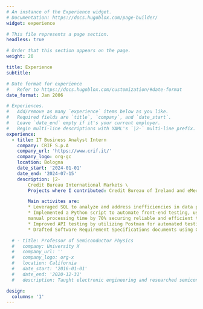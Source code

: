 ```yaml
---
# An instance of the Experience widget.
# Documentation: https://docs.hugoblox.com/page-builder/
widget: experience

# This file represents a page section.
headless: true

# Order that this section appears on the page.
weight: 20

title: Experience
subtitle:

# Date format for experience
#   Refer to https://docs.hugoblox.com/customization/#date-format
date_format: Jan 2006

# Experiences.
#   Add/remove as many `experience` items below as you like.
#   Required fields are `title`, `company`, and `date_start`.
#   Leave `date_end` empty if it's your current employer.
#   Begin multi-line descriptions with YAML's `|2-` multi-line prefix.
experience:
  - title: IT Business Analyst Intern
    company: CRIF S.p.A
    company_url: 'https://www.crif.it/'
    company_logo: org-gc
    location: Bologna
    date_start: '2024-01-01'
    date_end: '2024-07-15'
    description: |2-
        Credit Bureau International Markets \
        Projects where I contributed: Credit Bureau of Ireland and eMergent (matching tool)

        Main activites are:
        * Leveraged SQL to analyze and address inefficiencies in data processing for Credit Bureau’s bank providers, enhancing data accuracy and operational support
        * Implemented a Python script to automate front-end testing, using the Selenium framework reducing
        manual processing time by 70% securing reliable and efficient testing processes
        * Improved API testing by utilizing Postman for automated testing and conducting regression tests and sanity checks, ensuring all activities functioned correctly
        * Drafted Software Requirement Specifications documents using Confluence and managed project tasks and progress with Jira, ensuring all stakeholders had a clear understanding of project scope and goals

  # - title: Professor of Semiconductor Physics
  #   company: University X
  #   company_url: ''
  #   company_logo: org-x
  #   location: California
  #   date_start: '2016-01-01'
  #   date_end: '2020-12-31'
  #   description: Taught electronic engineering and researched semiconductor physics.

design:
  columns: '1'
---
```

